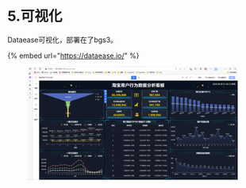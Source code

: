 # 5.可视化

Dataease可视化，部署在了bgs3。

{% embed url="https://dataease.io/" %}

<figure><img src="../../../.gitbook/assets/2-3.png" alt=""><figcaption></figcaption></figure>

